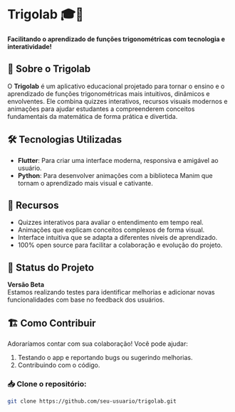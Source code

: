 # Trigolab 🎓📱  
**Facilitando o aprendizado de funções trigonométricas com tecnologia e interatividade!**  

## 🚀 Sobre o Trigolab  
O **Trigolab** é um aplicativo educacional projetado para tornar o ensino e o aprendizado de funções trigonométricas mais intuitivos, dinâmicos e envolventes. Ele combina quizzes interativos, recursos visuais modernos e animações para ajudar estudantes a compreenderem conceitos fundamentais da matemática de forma prática e divertida.  

## 🛠 Tecnologias Utilizadas  
- **Flutter**: Para criar uma interface moderna, responsiva e amigável ao usuário.  
- **Python**: Para desenvolver animações com a biblioteca Manim que tornam o aprendizado mais visual e cativante.  

## 🌟 Recursos  
- Quizzes interativos para avaliar o entendimento em tempo real.  
- Animações que explicam conceitos complexos de forma visual.  
- Interface intuitiva que se adapta a diferentes níveis de aprendizado.  
- 100% open source para facilitar a colaboração e evolução do projeto.  

## 🚧 Status do Projeto  
**Versão Beta**  
Estamos realizando testes para identificar melhorias e adicionar novas funcionalidades com base no feedback dos usuários.  

## 🏗 Como Contribuir  
Adoraríamos contar com sua colaboração! Você pode ajudar:  
1. Testando o app e reportando bugs ou sugerindo melhorias.  
2. Contribuindo com o código.  

### 📥 Clone o repositório:  
```bash
git clone https://github.com/seu-usuario/trigolab.git
